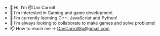 - 👋 Hi, I’m @Dan Carroll
- 👀 I’m interested in Gaming and game development
- 🌱 I’m currently learning C++, JavaScript and Python!
- 💞️ I’m always looking to collaborate to make games and solve problems!
- 📫 How to reach me -> DanCarrollSp@gmail.com

<!---
DanCarrollSp/DanCarrollSp is a ✨ special ✨ repository because its `README.md` (this file) appears on your GitHub profile.
You can click the Preview link to take a look at your changes.
--->
